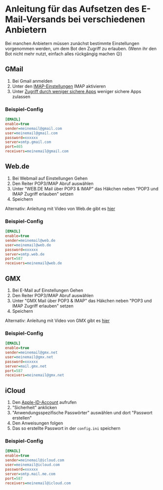 # Anleitung für das Aufsetzen des E-Mail-Versands bei verschiedenen Anbietern

Bei manchen Anbietern müssen zunächst bestimmte Einstellungen vorgenommen werden, um dem Bot den Zugriff zu erlauben. (Wenn ihr den Bot nicht mehr nutzt, einfach alles rückgängig machen 😉)

## GMail

1. Bei Gmail anmelden
2. Unter den [IMAP-Einstellungen](https://mail.google.com/mail/u/0/#settings/fwdandpop) IMAP aktivieren
3. Unter [Zugriff durch weniger sichere Apps](https://myaccount.google.com/lesssecureapps) weniger sichere Apps zulassen


### Beispiel-Config

```ini
[EMAIL]
enable=true
sender=meinemail@gmail.com
user=meinemail@gmail.com
password=xxxxxx
server=smtp.gmail.com
port=465
receivers=meinemail@gmail.com
```

## Web.de

1. Bei Webmail auf Einstellungen Gehen
2. Den Reiter POP3/IMAP Abruf auswählen
3. Unter "WEB.DE Mail über POP3 & IMAP" das Häkchen neben "POP3 und IMAP Zugriff erlauben" setzen
4. Speichern

Alternativ: Anleitung mit Video von Web.de gibt es [hier](https://hilfe.web.de/pop-imap/einschalten.html)

### Beispiel-Config

```ini
[EMAIL]
enable=true
sender=meinemail@web.de
user=meinemail@web.de
password=xxxxxx
server=smtp.web.de 
port=587
receivers=meinemail@web.de
```

## GMX

1. Bei E-Mail auf Einstellungen Gehen
2. Den Reiter POP3/IMAP Abruf auswählen
3. Unter "GMX Mail über POP3 & IMAP" das Häkchen neben "POP3 und IMAP Zugriff erlauben" setzen
4. Speichern

Alternativ: Anleitung mit Video von GMX gibt es [hier](https://hilfe.gmx.net/pop-imap/imap/outlook.html#textlink_help_pop-imap_imap_imap-serverdaten)

### Beispiel-Config

```ini
[EMAIL]
enable=true
sender=meinemail@gmx.net
user=meinemail@gmx.net
password=xxxxxx
server=mail.gmx.net  
port=587
receivers=meinemail@gmx.net
```

## iCloud

1. Den [Apple-ID-Account](https://appleid.apple.com/account/home) aufrufen
2. "Sicherheit" anklicken
3. "Anwendungsspezifische Passwörter" auswählen und dort "Passwort erstellen"
4. Den Anweisungen folgen
5. Das so erstellte Passwort in der `config.ini` speichern

### Beispiel-Config

```ini
[EMAIL]
enable=true
sender=meinemail@icloud.com
user=meinemail@icloud.com
password=xxxxxx
server=smtp.mail.me.com
port=587
receivers=meinemail@icloud.com
```
